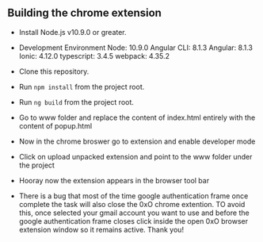 ## Building the chrome extension

* Install Node.js v10.9.0 or greater.
* Development Environment
    Node: 10.9.0
    Angular CLI: 8.1.3
    Angular: 8.1.3
    Ionic: 4.12.0
    typescript: 3.4.5
    webpack: 4.35.2
* Clone this repository.
* Run `npm install` from the project root.
* Run `ng build` from the project root.
* Go to www folder and replace the content of index.html entirely with the content of popup.html
* Now in the chrome broswer go to extension and enable developer mode
* Click on upload unpacked extension and point to the www folder under the project
* Hooray now the extension appears in the browser tool bar

* There is a bug that most of the time google authentication frame once complete the task will also close the 0xO chrome extention. TO avoid this, once selected your gmail account you want to use and before the google authentication frame closes click inside the open 0xO browser extension window so it remains active. Thank you! 
